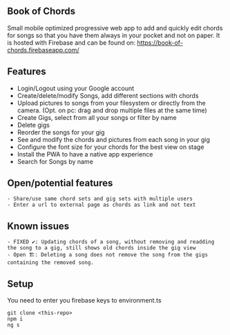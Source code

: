 ## Book of Chords
Small mobile optimized progressive web app to add and quickly edit chords for songs so that you have them always in your pocket and not on paper. It is hosted with Firebase and can be found on: https://book-of-chords.firebaseapp.com/

## Features
- Login/Logout using your Google account
- Create/delete/modify Songs, add different sections with chords
- Upload pictures to songs from your filesystem or directly from the camera. (Opt. on pc: drag and drop multiple files at the same time)
- Create Gigs, select from all your songs or filter by name
- Delete gigs
- Reorder the songs for your gig
- See and modify the chords and pictures from each song in your gig
- Configure the font size for your chords for the best view on stage
- Install the PWA to have a native app experience
- Search for Songs by name

## Open/potential features
```
- Share/use same chord sets and gig sets with multiple users
- Enter a url to external page as chords as link and not text
```

## Known issues
```
- FIXED ✔: Updating chords of a song, without removing and readding the song to a gig, still shows old chords inside the gig view
- Open 🏗: Deleting a song does not remove the song from the gigs containing the removed song. 
```

## Setup

You need to enter you firebase keys to environment.ts

```
git clone <this-repo>
npm i
ng s
```

